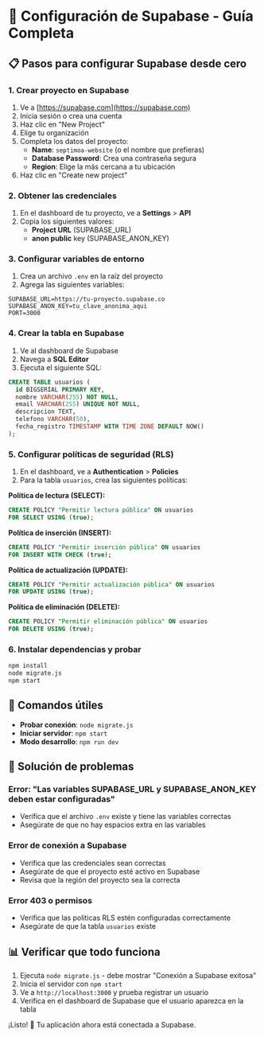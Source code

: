 # 🚀 Configuración de Supabase - Guía Completa

## 📋 Pasos para configurar Supabase desde cero

### 1. Crear proyecto en Supabase
1. Ve a [https://supabase.com](https://supabase.com)
2. Inicia sesión o crea una cuenta
3. Haz clic en "New Project"
4. Elige tu organización
5. Completa los datos del proyecto:
   - **Name**: `septimoa-website` (o el nombre que prefieras)
   - **Database Password**: Crea una contraseña segura
   - **Region**: Elige la más cercana a tu ubicación
6. Haz clic en "Create new project"

### 2. Obtener las credenciales
1. En el dashboard de tu proyecto, ve a **Settings** > **API**
2. Copia los siguientes valores:
   - **Project URL** (SUPABASE_URL)
   - **anon public** key (SUPABASE_ANON_KEY)

### 3. Configurar variables de entorno
1. Crea un archivo `.env` en la raíz del proyecto
2. Agrega las siguientes variables:

```env
SUPABASE_URL=https://tu-proyecto.supabase.co
SUPABASE_ANON_KEY=tu_clave_anonima_aqui
PORT=3000
```

### 4. Crear la tabla en Supabase
1. Ve al dashboard de Supabase
2. Navega a **SQL Editor**
3. Ejecuta el siguiente SQL:

```sql
CREATE TABLE usuarios (
  id BIGSERIAL PRIMARY KEY,
  nombre VARCHAR(255) NOT NULL,
  email VARCHAR(255) UNIQUE NOT NULL,
  descripcion TEXT,
  telefono VARCHAR(50),
  fecha_registro TIMESTAMP WITH TIME ZONE DEFAULT NOW()
);
```

### 5. Configurar políticas de seguridad (RLS)
1. En el dashboard, ve a **Authentication** > **Policies**
2. Para la tabla `usuarios`, crea las siguientes políticas:

**Política de lectura (SELECT):**
```sql
CREATE POLICY "Permitir lectura pública" ON usuarios
FOR SELECT USING (true);
```

**Política de inserción (INSERT):**
```sql
CREATE POLICY "Permitir inserción pública" ON usuarios
FOR INSERT WITH CHECK (true);
```

**Política de actualización (UPDATE):**
```sql
CREATE POLICY "Permitir actualización pública" ON usuarios
FOR UPDATE USING (true);
```

**Política de eliminación (DELETE):**
```sql
CREATE POLICY "Permitir eliminación pública" ON usuarios
FOR DELETE USING (true);
```

### 6. Instalar dependencias y probar
```bash
npm install
node migrate.js
npm start
```

## 🔧 Comandos útiles

- **Probar conexión**: `node migrate.js`
- **Iniciar servidor**: `npm start`
- **Modo desarrollo**: `npm run dev`

## 🚨 Solución de problemas

### Error: "Las variables SUPABASE_URL y SUPABASE_ANON_KEY deben estar configuradas"
- Verifica que el archivo `.env` existe y tiene las variables correctas
- Asegúrate de que no hay espacios extra en las variables

### Error de conexión a Supabase
- Verifica que las credenciales sean correctas
- Asegúrate de que el proyecto esté activo en Supabase
- Revisa que la región del proyecto sea la correcta

### Error 403 o permisos
- Verifica que las políticas RLS estén configuradas correctamente
- Asegúrate de que la tabla `usuarios` existe

## 📊 Verificar que todo funciona

1. Ejecuta `node migrate.js` - debe mostrar "Conexión a Supabase exitosa"
2. Inicia el servidor con `npm start`
3. Ve a `http://localhost:3000` y prueba registrar un usuario
4. Verifica en el dashboard de Supabase que el usuario aparezca en la tabla

¡Listo! 🎉 Tu aplicación ahora está conectada a Supabase.

